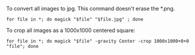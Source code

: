 To convert all images to jpg. This command doesn't erase the *.png.

```
for file in *; do magick "$file" "$file.jpg" ; done
```

To crop all images as a 1000x1000 centered square:
```
for file in *; do magick "$file" -gravity Center -crop 1000x1000+0+0 "file"; done
```
